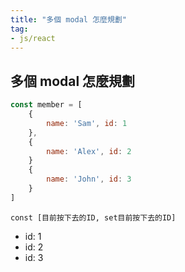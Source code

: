```yaml
---
title: "多個 modal 怎麼規劃"
tag: 
- js/react
---
```


##  多個 modal 怎麼規劃
```js
const member = [
	{
		name: 'Sam', id: 1	
	},
	{
		name: 'Alex', id: 2	
	}
	{
		name: 'John', id: 3
	}
]
```
`const [目前按下去的ID, set目前按下去的ID]`

- id: 1
- id: 2
- id: 3